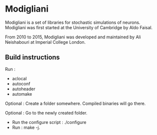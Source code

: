 # Modigliani

Modigliani is a set of libraries for stochastic simulations of neurons. Modigliani was first started at the University of Cambridge by Aldo Faisal. 

From 2010 to 2015, Modigliani was developed and maintained by Ali Neishabouri at Imperial College London. 

## Build instructions
Run :
* aclocal
* autoconf
* autoheader
* automake

Optional : Create a folder somewhere. Compiled binaries will go there.

Optional : Go to the newly created folder.
* Run the configure script : ./configure
* Run : make -j.